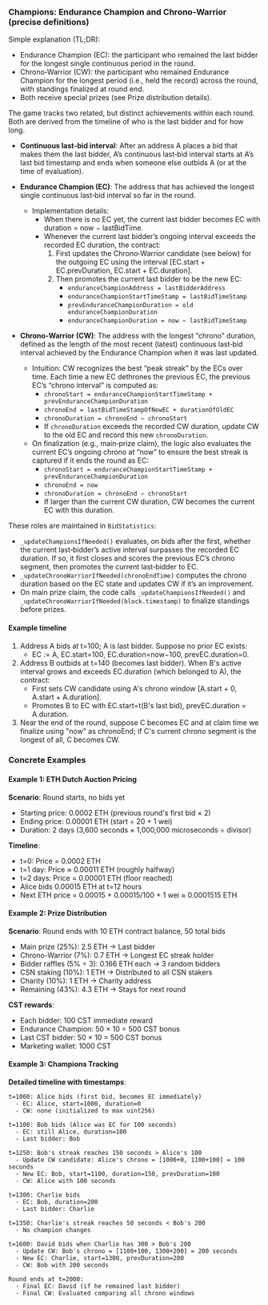 ### Champions: Endurance Champion and Chrono‑Warrior (precise definitions)

Simple explanation (TL;DR):
- Endurance Champion (EC): the participant who remained the last bidder for the longest single continuous period in the round.
- Chrono‑Warrior (CW): the participant who remained Endurance Champion for the longest period (i.e., held the record) across the round, with standings finalized at round end.
- Both receive special prizes (see Prize distribution details).

The game tracks two related, but distinct achievements within each round. Both are derived from the timeline of who is the last bidder and for how long.

- **Continuous last‑bid interval**: After an address A places a bid that makes them the last bidder, A’s continuous last‑bid interval starts at A’s last bid timestamp and ends when someone else outbids A (or at the time of evaluation).

- **Endurance Champion (EC)**: The address that has achieved the longest single continuous last‑bid interval so far in the round.
  - Implementation details:
    - When there is no EC yet, the current last bidder becomes EC with duration = now − lastBidTime.
    - Whenever the current last bidder’s ongoing interval exceeds the recorded EC duration, the contract:
      1) First updates the Chrono‑Warrior candidate (see below) for the outgoing EC using the interval [EC.start + EC.prevDuration, EC.start + EC.duration].
      2) Then promotes the current last bidder to be the new EC:
         - `enduranceChampionAddress = lastBidderAddress`
         - `enduranceChampionStartTimeStamp = lastBidTimeStamp`
         - `prevEnduranceChampionDuration = old enduranceChampionDuration`
         - `enduranceChampionDuration = now − lastBidTimeStamp`

- **Chrono‑Warrior (CW)**: The address with the longest “chrono” duration, defined as the length of the most recent (latest) continuous last‑bid interval achieved by the Endurance Champion when it was last updated.
  - Intuition: CW recognizes the best “peak streak” by the ECs over time. Each time a new EC dethrones the previous EC, the previous EC’s “chrono interval” is computed as:
    - `chronoStart = enduranceChampionStartTimeStamp + prevEnduranceChampionDuration`
    - `chronoEnd = lastBidTimeStampOfNewEC + durationOfOldEC`
    - `chronoDuration = chronoEnd − chronoStart`
    - If `chronoDuration` exceeds the recorded CW duration, update CW to the old EC and record this new `chronoDuration`.
  - On finalization (e.g., main‑prize claim), the logic also evaluates the current EC’s ongoing chrono at “now” to ensure the best streak is captured if it ends the round as EC:
    - `chronoStart = enduranceChampionStartTimeStamp + prevEnduranceChampionDuration`
    - `chronoEnd = now`
    - `chronoDuration = chronoEnd − chronoStart`
    - If larger than the current CW duration, CW becomes the current EC with this duration.

These roles are maintained in `BidStatistics`:
- `_updateChampionsIfNeeded()` evaluates, on bids after the first, whether the current last‑bidder’s active interval surpasses the recorded EC duration. If so, it first closes and scores the previous EC’s chrono segment, then promotes the current last‑bidder to EC.
- `_updateChronoWarriorIfNeeded(chronoEndTime)` computes the chrono duration based on the EC state and updates CW if it’s an improvement.
- On main prize claim, the code calls `_updateChampionsIfNeeded()` and `_updateChronoWarriorIfNeeded(block.timestamp)` to finalize standings before prizes.

#### Example timeline

1) Address A bids at t=100; A is last bidder. Suppose no prior EC exists:
   - EC := A, EC.start=100, EC.duration=now−100, prevEC.duration=0.
2) Address B outbids at t=140 (becomes last bidder). When B's active interval grows and exceeds EC.duration (which belonged to A), the contract:
   - First sets CW candidate using A's chrono window [A.start + 0, A.start + A.duration].
   - Promotes B to EC with EC.start=t(B's last bid), prevEC.duration = A.duration.
3) Near the end of the round, suppose C becomes EC and at claim time we finalize using "now" as chronoEnd; if C's current chrono segment is the longest of all, C becomes CW.

### Concrete Examples

#### Example 1: ETH Dutch Auction Pricing
**Scenario**: Round starts, no bids yet
- Starting price: 0.0002 ETH (previous round's first bid × 2)
- Ending price: 0.00001 ETH (start ÷ 20 + 1 wei)
- Duration: 2 days (3,600 seconds × 1,000,000 microseconds ÷ divisor)

**Timeline**:
- t=0: Price = 0.0002 ETH
- t=1 day: Price ≈ 0.00011 ETH (roughly halfway)
- t=2 days: Price = 0.00001 ETH (floor reached)
- Alice bids 0.00015 ETH at t=12 hours
- Next ETH price = 0.00015 + 0.00015/100 + 1 wei ≈ 0.0001515 ETH

#### Example 2: Prize Distribution
**Scenario**: Round ends with 10 ETH contract balance, 50 total bids
- Main prize (25%): 2.5 ETH → Last bidder
- Chrono-Warrior (7%): 0.7 ETH → Longest EC streak holder
- Bidder raffles (5% ÷ 3): 0.166 ETH each → 3 random bidders
- CSN staking (10%): 1 ETH → Distributed to all CSN stakers
- Charity (10%): 1 ETH → Charity address
- Remaining (43%): 4.3 ETH → Stays for next round

**CST rewards**:
- Each bidder: 100 CST immediate reward
- Endurance Champion: 50 × 10 = 500 CST bonus
- Last CST bidder: 50 × 10 = 500 CST bonus
- Marketing wallet: 1000 CST

#### Example 3: Champions Tracking
**Detailed timeline with timestamps**:
```
t=1000: Alice bids (first bid, becomes EC immediately)
  - EC: Alice, start=1000, duration=0
  - CW: none (initialized to max uint256)

t=1100: Bob bids (Alice was EC for 100 seconds)
  - EC: still Alice, duration=100
  - Last bidder: Bob

t=1250: Bob's streak reaches 150 seconds > Alice's 100
  - Update CW candidate: Alice's chrono = [1000+0, 1100+100] = 100 seconds
  - New EC: Bob, start=1100, duration=150, prevDuration=100
  - CW: Alice with 100 seconds

t=1300: Charlie bids
  - EC: Bob, duration=200
  - Last bidder: Charlie

t=1350: Charlie's streak reaches 50 seconds < Bob's 200
  - No champion changes

t=1600: David bids when Charlie has 300 > Bob's 200
  - Update CW: Bob's chrono = [1100+100, 1300+200] = 200 seconds
  - New EC: Charlie, start=1300, prevDuration=200
  - CW: Bob with 200 seconds

Round ends at t=2000:
  - Final EC: David (if he remained last bidder)
  - Final CW: Evaluated comparing all chrono windows
```

